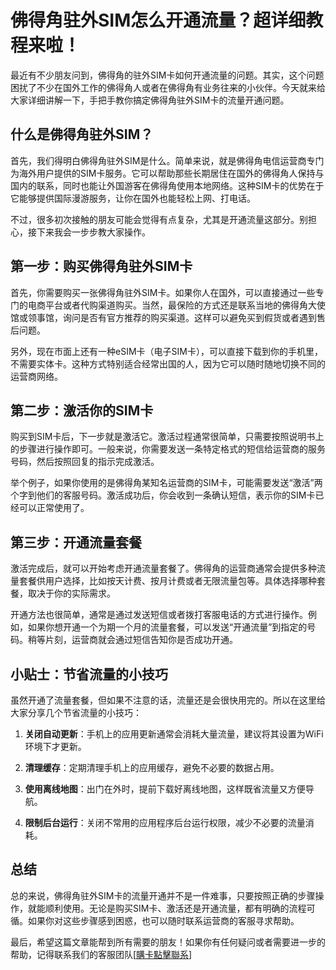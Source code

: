 # 佛得角驻外SIM怎么开通流量？超详细教程来啦！

最近有不少朋友问到，佛得角的驻外SIM卡如何开通流量的问题。其实，这个问题困扰了不少在国外工作的佛得角人或者在佛得角有业务往来的小伙伴。今天就来给大家详细讲解一下，手把手教你搞定佛得角驻外SIM卡的流量开通问题。

## 什么是佛得角驻外SIM？

首先，我们得明白佛得角驻外SIM是什么。简单来说，就是佛得角电信运营商专门为海外用户提供的SIM卡服务。它可以帮助那些长期居住在国外的佛得角人保持与国内的联系，同时也能让外国游客在佛得角使用本地网络。这种SIM卡的优势在于它能够提供国际漫游服务，让你在国外也能轻松上网、打电话。

不过，很多初次接触的朋友可能会觉得有点复杂，尤其是开通流量这部分。别担心，接下来我会一步步教大家操作。

## 第一步：购买佛得角驻外SIM卡

首先，你需要购买一张佛得角驻外SIM卡。如果你人在国外，可以直接通过一些专门的电商平台或者代购渠道购买。当然，最保险的方式还是联系当地的佛得角大使馆或领事馆，询问是否有官方推荐的购买渠道。这样可以避免买到假货或者遇到售后问题。

另外，现在市面上还有一种eSIM卡（电子SIM卡），可以直接下载到你的手机里，不需要实体卡。这种方式特别适合经常出国的人，因为它可以随时随地切换不同的运营商网络。

## 第二步：激活你的SIM卡

购买到SIM卡后，下一步就是激活它。激活过程通常很简单，只需要按照说明书上的步骤进行操作即可。一般来说，你需要发送一条特定格式的短信给运营商的服务号码，然后按照回复的指示完成激活。

举个例子，如果你使用的是佛得角某知名运营商的SIM卡，可能需要发送“激活”两个字到他们的客服号码。激活成功后，你会收到一条确认短信，表示你的SIM卡已经可以正常使用了。

## 第三步：开通流量套餐

激活完成后，就可以开始考虑开通流量套餐了。佛得角的运营商通常会提供多种流量套餐供用户选择，比如按天计费、按月计费或者无限流量包等。具体选择哪种套餐，取决于你的实际需求。

开通方法也很简单，通常是通过发送短信或者拨打客服电话的方式进行操作。例如，如果你想开通一个为期一个月的流量套餐，可以发送“开通流量”到指定的号码。稍等片刻，运营商就会通过短信告知你是否成功开通。

## 小贴士：节省流量的小技巧

虽然开通了流量套餐，但如果不注意的话，流量还是会很快用完的。所以在这里给大家分享几个节省流量的小技巧：

1. **关闭自动更新**：手机上的应用更新通常会消耗大量流量，建议将其设置为WiFi环境下才更新。
   
2. **清理缓存**：定期清理手机上的应用缓存，避免不必要的数据占用。

3. **使用离线地图**：出门在外时，提前下载好离线地图，这样既省流量又方便导航。

4. **限制后台运行**：关闭不常用的应用程序后台运行权限，减少不必要的流量消耗。

## 总结

总的来说，佛得角驻外SIM卡的流量开通并不是一件难事，只要按照正确的步骤操作，就能顺利使用。无论是购买SIM卡、激活还是开通流量，都有明确的流程可循。如果你对这些步骤感到困惑，也可以随时联系运营商的客服寻求帮助。

最后，希望这篇文章能帮到所有需要的朋友！如果你有任何疑问或者需要进一步的帮助，记得联系我们的客服团队[[購卡點擊聯系](https://t.me/s/esim1088)]